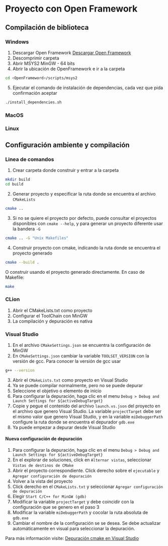 # Proyecto con Open Framework

## Compilación de biblioteca
### Windows
1. Descargar Open Framework
[Descargar Open Framework](https://openframeworks.cc/versions/v0.11.0/of_v0.11.0_msys264_release.zip)
2. Descomprimir carpeta
3. Abrir MSYS2 MinGW - 64 bits
4. Abrir la ubicación de OpenFramework e ir a la carpeta
``` bash
cd <OpenFrameword>/scripts/msys2
```
5. Ejecutar el comando de instalación de dependencias, cada vez que pida confirmación aceptar
``` bash 
./install_dependencies.sh
```
### MacOS

### Linux


## Configuración ambiente y compilación
### Linea de comandos
1. Crear carpeta donde construir y entrar a la carpeta
``` bash
mkdir build
cd build
```
2. Generar proyecto y especificar la ruta donde se encuentra el archivo `CMakeLists` 
``` bash
cmake ..
```
3. Si no se quiere el proyecto por defecto, puede consultar el proyectos disponibles con `cmake --help`, y para generar un proyecto diferente usar la bandera `-G`
``` bash
cmake .. -G "Unix Makefiles"
```
4. Construir proyecto con cmake, indicando la ruta donde se encuentra el proyecto generado
``` bash
cmake --build .
```
O construir usando el proyecto generado directamente. En caso de Makefile:
``` bash
make
```

### CLion

1. Abrir el CMakeLists.txt como proyecto
2. Configurar el ToolChain con MinGW
3. La compilación y depuración es nativa

### Visual Studio

1. En el archivo `CMakeSettings.json` se encuentra la configuración de MinGW
2. En `CMakeSettings.json` cambiar la variable `TOOLSET_VERSION` con la versión de gcc. Para conocer la versión de gcc usar
``` bash
g++ --version
```
3. Abrir el `CMakeLists.txt` como proyecto en Visual Studio
4. Ya se puede compilar normalmente, pero no se puede depurar
5. Seleccione el objetivo o elemento de inicio
6. Para configurar la depuración, haga clic en el menu `Debug > Debug and Launch Settings for ${activeDebugTarget}`
7. Copie y pegue el contenido del archivo `launch.vs.json` del proyecto en el archivo que genero Visual Studio. La variable `projectTarget` debe ser el mismo valor que genero Visual Studio, y en la variable `miDebuggerPath` configure la ruta donde se encuentra el depurador `gdb.exe`
8. Ya puede empezar a depurar desde Visual Studio

#### Nueva configuración de depuración
1. Para configurar la depuración, haga clic en el menu `Debug > Debug and Launch Settings for ${activeDebugTarget}`
2. En el explorar de soluciones, click en `Alternar vistas`, seleccionar `Vistas de destinos de CMake`
3. Abrir el proyecto correspondiente. Click derecho sobre el `ejecutable` y `Agregar configuración de depuración`
4. Volver a la vista del proyecto
5. Click derecho en el `CMakeLists.txt` y seleccionar `Agregar configuración de depuración`
6. Elegir `Start C/C++ for MinGW (gdb)`
7. Modificar la variable `projectTarget` y debe coincidir con la configuración que se genero en el paso 3
7. Modificar la variable `miDebuggerPath` y cocolar la ruta absoluta de `gdb.exe`
8. Cambiar el nombre de la configuración se se desea. Se debe actualizar automáticamente en visual para seleccionar la depuración.

   
Para más información visite: [Depuración cmake en Visual Studio](https://docs.microsoft.com/en-us/cpp/build/configure-cmake-debugging-sessions?view=vs-2019)